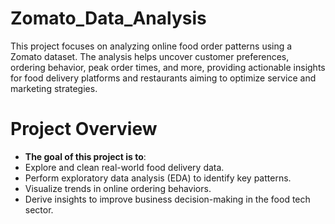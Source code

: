 # Zomato_Data_Analysis
This project focuses on analyzing online food order patterns using a Zomato dataset. The analysis helps uncover customer preferences, ordering behavior, peak order times, and more, providing actionable insights for food delivery platforms and restaurants aiming to optimize service and marketing strategies.
# Project Overview
- **The goal of this project is to**:
 - Explore and clean real-world food delivery data.
 - Perform exploratory data analysis (EDA) to identify key patterns.
 - Visualize trends in online ordering behaviors.
 - Derive insights to improve business decision-making in the food tech sector.
